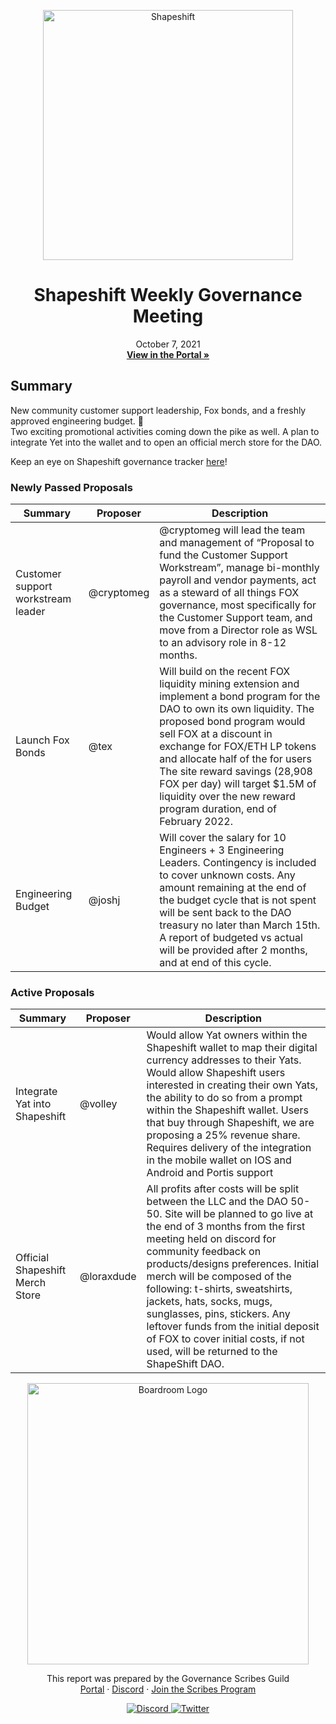 
<p align="center">
  <a href="https://app.boardroom.info/shapeshift/overview">
    <img src="https://assets-global.website-files.com/5cec55545d0f47cfe2a39a8e/5e9aacff05bf3ab1bb0f86b4_ss-horizontal-light.png" alt="Shapeshift" width="400" />
  </a>
  <h1 align="center">Shapeshift Weekly Governance Meeting</h1>
  <p align="center">
    October 7, 2021
  <br />
  <a href="https://app.boardroom.info/shapeshift/overview"><strong>View in the Portal »</strong></a>
  <br />
  </p>
</p>

## Summary

New community customer support leadership, Fox bonds, and a freshly approved engineering budget. 🥳  
Two exciting promotional activities coming down the pike as well. A plan to integrate Yet into the wallet and to open an official merch store for the DAO.

Keep an eye on Shapeshift governance tracker [here](https://docs.google.com/spreadsheets/d/1hQ_JXyAyMX0yH_ldx0JicRDKp5s3lFXh5gaEer6LKGQ/edit#gid=585211365)!

### Newly Passed Proposals

| Summary | Proposer | Description |
| --- | --- | --- |
| Customer support workstream leader | @cryptomeg | @cryptomeg will lead the team and management of “Proposal to fund the Customer Support Workstream”, manage bi-monthly payroll and vendor payments, act as a steward of all things FOX governance, most specifically for the Customer Support team, and move from a Director role as WSL to an advisory role in 8-12 months. |
| Launch Fox Bonds | @tex | Will build on the recent FOX liquidity mining extension and implement a bond program for the DAO to own its own liquidity. The proposed bond program would sell FOX at a discount in exchange for FOX/ETH LP tokens and allocate half of the for users The site reward savings (28,908 FOX per day) will target $1.5M of liquidity over the new reward program duration, end of February 2022. |
| Engineering Budget | @joshj | Will cover the salary for 10 Engineers + 3 Engineering Leaders. Contingency is included to cover unknown costs. Any amount remaining at the end of the budget cycle that is not spent will be sent back to the DAO treasury no later than March 15th. A report of budgeted vs actual will be provided after 2 months, and at end of this cycle. |

### Active Proposals

| Summary | Proposer | Description |
| --- | --- | --- |
| Integrate Yat into Shapeshift | @volley | Would allow Yat owners within the Shapeshift wallet to map their digital currency addresses to their Yats. Would allow Shapeshift users interested in creating their own Yats, the ability to do so from a prompt within the Shapeshift wallet. Users that buy through Shapeshift, we are proposing a 25% revenue share. Requires delivery of the integration in the mobile wallet on IOS and Android and Portis support |
| Official Shapeshift Merch Store | @loraxdude | All profits after costs will be split between the LLC and the DAO 50-50. Site will be planned to go live at the end of 3 months from the first meeting held on discord for community feedback on products/designs preferences. Initial merch will be composed of the following: t-shirts, sweatshirts, jackets, hats, socks, mugs, sunglasses, pins, stickers. Any leftover funds from the initial deposit of FOX to cover initial costs, if not used, will be returned to the ShapeShift DAO. |


<p align="center">
  <a href="http://app.boardroom.info/">
    <img src="https://i.ibb.co/PFcchnQ/boardroom.png" alt="Boardroom Logo" width="450" />
  </a>
</p>

<p align="center">
	This report was prepared by the Governance Scribes Guild
  <br />
  <a href="http://boardroom.info/">Portal</a>
  ·
  <a href="https://discord.com/invite/tgrTFg9">Discord</a>
  ·
  <a href="https://boardroom.mirror.xyz/JHrN8nVy_J4C7Xzj37zoyPANg0ZnNszhWy9YOZHC0lM">Join the Scribes Program</a>
</p>

<p align="center">
  <a href="https://discord.gg/CEZ8WfuK8s">
    <img src="https://img.shields.io/badge/Discord-Join-7289da?style=for-the-badge&logo=discord&logoColor=white" alt="Discord" />
  </a>
  <a href="https://twitter.com/boardroom_info">
    <img src="https://img.shields.io/badge/Twitter-Follow-1da1f2?style=for-the-badge&logo=twitter&logoColor=white" alt="Twitter" />
  </a>
</p>
